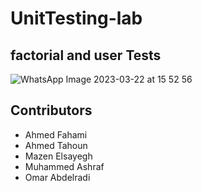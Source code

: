 # UnitTesting-lab


## factorial and user Tests

![WhatsApp Image 2023-03-22 at 15 52 56](https://user-images.githubusercontent.com/122258859/226926231-6ec89a60-0172-4864-b3a6-b8930ba5bd25.jpg)

## Contributors
  - Ahmed Fahami
  - Ahmed Tahoun
  - Mazen Elsayegh
  - Muhammed Ashraf
  - Omar Abdelradi
